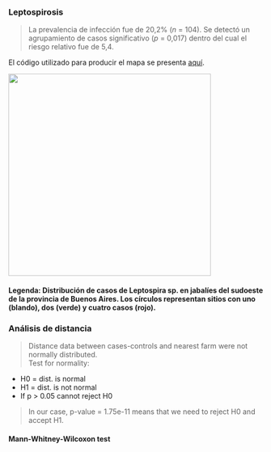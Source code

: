 ### Leptospirosis

> La prevalencia de infección fue de 20,2% (*n* = 104). Se detectó un agrupamiento de casos significativo (*p* = 0,017) dentro del cual el riesgo relativo fue de 5,4. 

El código utilizado para producir el mapa se presenta [aquí](./Leptospira.R).

<img src="https://user-images.githubusercontent.com/20196847/92311237-bf779800-ef8b-11ea-9991-cdb5914ea133.jpg" width="400" img align="center">

#### Legenda: Distribución de casos de Leptospira sp. en jabalíes del sudoeste de la provincia de Buenos Aires. Los círculos representan sitios con uno (blando), dos (verde) y cuatro casos (rojo).        

### Análisis de distancia
> Distance data between cases-controls and nearest farm were not normally distributed.   
>Test for normality:    
- H0 = dist. is normal  
- H1 = dist. is not normal   
- If p > 0.05 cannot reject H0    
>In our case, p-value = 1.75e-11 means that we need to reject H0 and accept H1. 

#### Mann-Whitney-Wilcoxon test

